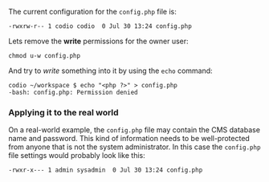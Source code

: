 The current configuration for the `config.php` file is:

```
-rwxrw-r-- 1 codio codio  0 Jul 30 13:24 config.php
```

Lets remove the __write__ permissions for the owner user:

```
chmod u-w config.php
```

And try to _write_ something into it by using the `echo` command:

```
codio ~/workspace $ echo "<php ?>" > config.php
-bash: config.php: Permission denied
```

### Applying it to the real world
On a real-world example, the `config.php` file may contain the CMS database name and password. This kind of information needs to be well-protected from anyone that is not the system administrator. In this case the `config.php` file settings would probably look like this:

```
-rwxr-x--- 1 admin sysadmin  0 Jul 30 13:24 config.php
```